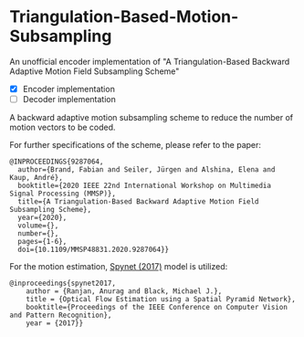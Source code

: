 # Triangulation-Based-Motion-Subsampling
An unofficial encoder implementation of "A Triangulation-Based Backward Adaptive Motion Field Subsampling Scheme"

- [X] Encoder implementation
- [ ] Decoder implementation

A backward adaptive motion subsampling scheme to reduce the number of motion vectors to be coded. 

For further specifications of the scheme, please refer to the paper:
```
@INPROCEEDINGS{9287064,
  author={Brand, Fabian and Seiler, Jürgen and Alshina, Elena and Kaup, André},
  booktitle={2020 IEEE 22nd International Workshop on Multimedia Signal Processing (MMSP)}, 
  title={A Triangulation-Based Backward Adaptive Motion Field Subsampling Scheme}, 
  year={2020},
  volume={},
  number={},
  pages={1-6},
  doi={10.1109/MMSP48831.2020.9287064}}
```

For the motion estimation, [Spynet (2017)](https://github.com/anuragranj/spynet) model is utilized:
```
@inproceedings{spynet2017,
    author = {Ranjan, Anurag and Black, Michael J.},
    title = {Optical Flow Estimation using a Spatial Pyramid Network},
    booktitle={Proceedings of the IEEE Conference on Computer Vision and Pattern Recognition},
    year = {2017}}
```
